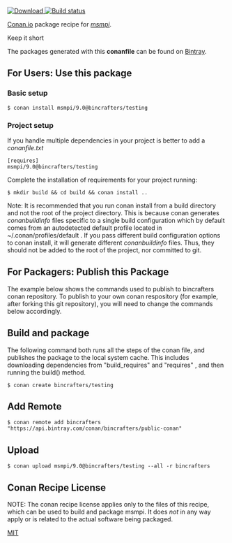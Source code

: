 [![Download](https://api.bintray.com/packages/bincrafters/public-conan/msmpi%3Abincrafters/images/download.svg) ](https://bintray.com/bincrafters/public-conan/msmpi%3Abincrafters/_latestVersion)
[![Build status](https://ci.appveyor.com/api/projects/status/github/bincrafters/conan-msmpi?branch=testing%2F9.0&svg=true)](https://ci.appveyor.com/project/bincrafters/conan-msmpi)

[Conan.io](https://conan.io) package recipe for [*msmpi*](https://msdn.microsoft.com/en-us/library/bb524831%28v=vs.85%29.aspx).

Keep it short

The packages generated with this **conanfile** can be found on [Bintray](https://bintray.com/bincrafters/public-conan/msmpi%3Abincrafters).

## For Users: Use this package

### Basic setup

    $ conan install msmpi/9.0@bincrafters/testing

### Project setup

If you handle multiple dependencies in your project is better to add a *conanfile.txt*

    [requires]
    msmpi/9.0@bincrafters/testing


Complete the installation of requirements for your project running:

    $ mkdir build && cd build && conan install ..

Note: It is recommended that you run conan install from a build directory and not the root of the project directory.  This is because conan generates *conanbuildinfo* files specific to a single build configuration which by default comes from an autodetected default profile located in ~/.conan/profiles/default .  If you pass different build configuration options to conan install, it will generate different *conanbuildinfo* files.  Thus, they should not be added to the root of the project, nor committed to git.

## For Packagers: Publish this Package

The example below shows the commands used to publish to bincrafters conan repository. To publish to your own conan respository (for example, after forking this git repository), you will need to change the commands below accordingly.

## Build and package

The following command both runs all the steps of the conan file, and publishes the package to the local system cache.  This includes downloading dependencies from "build_requires" and "requires" , and then running the build() method.

    $ conan create bincrafters/testing



## Add Remote

    $ conan remote add bincrafters "https://api.bintray.com/conan/bincrafters/public-conan"

## Upload

    $ conan upload msmpi/9.0@bincrafters/testing --all -r bincrafters


## Conan Recipe License

NOTE: The conan recipe license applies only to the files of this recipe, which can be used to build and package msmpi.
It does *not* in any way apply or is related to the actual software being packaged.

[MIT](https://github.com/bincrafters/conan-msmpi.git/blob/master/LICENSE.md)
